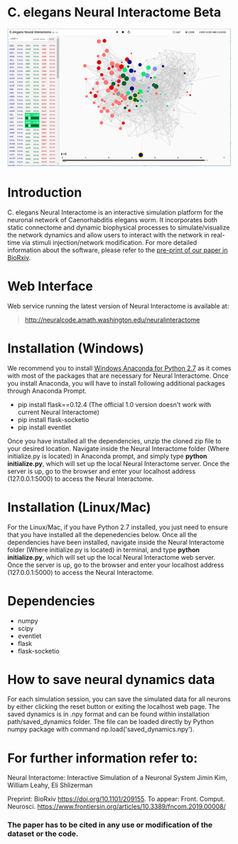 # C. elegans Neural Interactome Beta

![alt text](images/fig1.png)

# Introduction

C. elegans Neural Interactome is an interactive simulation platform for the neuronal network of Caenorhabditis elegans worm. It incorporates both static connectome and dynamic biophysical processes to simulate/visualize the network dynamics and allow users to interact with the network in real-time via stimuli injection/network modification. For more detailed information about the software, please refer to the [pre-print of our paper in BioRxiv](https://www.biorxiv.org/content/early/2017/11/26/209155).

# Web Interface
Web service running the latest version of Neural Interactome is available at: 

> http://neuralcode.amath.washington.edu/neuralinteractome


# Installation (Windows)

We recommend you to install [Windows Anaconda for Python 2.7](https://www.anaconda.com/download/#windows) as it comes with most of the packages that are necessary for Neural Interactome. Once you install Anaconda, you will have to install following additional packages through Anaconda Prompt.

* pip install flask==0.12.4 (The official 1.0 version doesn't work with current Neural Interactome)
* pip install flask-socketio
* pip install eventlet

Once you have installed all the dependencies, unzip the cloned zip file to your desired location. Navigate inside the Neural Interactome folder (Where initialize.py is located) in Anaconda prompt, and simply type **python initialize.py**, which will set up the local Neural Interactome server. Once the server is up, go to the browser and enter your localhost address (127.0.0.1:5000) to access the Neural Interactome. 

# Installation (Linux/Mac)

For the Linux/Mac,  if you have Python 2.7 installed, you just need to ensure that you have installed all the depenedencies below. Once all the dependencies have been installed, navigate inside the Neural Interactome folder (Where initialize.py is located) in terminal, and type **python initialize.py**, which will set up the local Neural Interactome web server. Once the server is up, go to the browser and enter your localhost address (127.0.0.1:5000) to access the Neural Interactome. 

# Dependencies

* numpy
* scipy
* eventlet
* flask
* flask-socketio

# How to save neural dynamics data

For each simulation session, you can save the simulated data for all neurons by either clicking the reset button or exiting the localhost web page. The saved dynamics is in .npy format and can be found within installation path/saved_dynamics folder. The file can be loaded directly by Python numpy package with command np.load('saved_dynamics.npy'). 

# For further information refer to:
Neural Interactome: Interactive Simulation of a Neuronal System
Jimin Kim, William Leahy, Eli Shlizerman

Preprint: BioRxiv https://doi.org/10.1101/209155. 
To appear: Front. Comput. Neurosci. https://www.frontiersin.org/articles/10.3389/fncom.2019.00008/

### The paper has to be cited in any use or modification of the dataset or the code.
